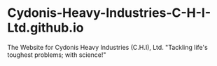# Cydonis-Heavy-Industries-C-H-I-Ltd.github.io
The Website for Cydonis Heavy Industries (C.H.I), Ltd.  "Tackling life's toughest problems; with science!"
